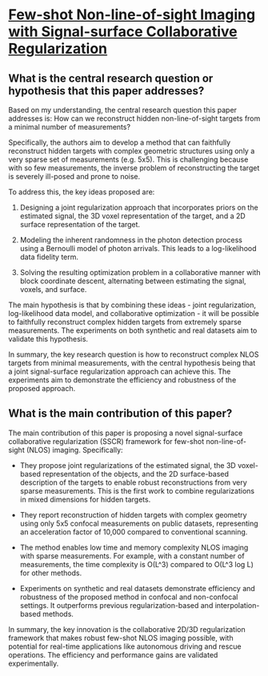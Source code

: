 # [Few-shot Non-line-of-sight Imaging with Signal-surface Collaborative   Regularization](https://arxiv.org/abs/2211.15367)

## What is the central research question or hypothesis that this paper addresses?

 Based on my understanding, the central research question this paper addresses is: How can we reconstruct hidden non-line-of-sight targets from a minimal number of measurements? 

Specifically, the authors aim to develop a method that can faithfully reconstruct hidden targets with complex geometric structures using only a very sparse set of measurements (e.g. 5x5). This is challenging because with so few measurements, the inverse problem of reconstructing the target is severely ill-posed and prone to noise.

To address this, the key ideas proposed are:

1) Designing a joint regularization approach that incorporates priors on the estimated signal, the 3D voxel representation of the target, and a 2D surface representation of the target. 

2) Modeling the inherent randomness in the photon detection process using a Bernoulli model of photon arrivals. This leads to a log-likelihood data fidelity term.

3) Solving the resulting optimization problem in a collaborative manner with block coordinate descent, alternating between estimating the signal, voxels, and surface.

The main hypothesis is that by combining these ideas - joint regularization, log-likelihood data model, and collaborative optimization - it will be possible to faithfully reconstruct complex hidden targets from extremely sparse measurements. The experiments on both synthetic and real datasets aim to validate this hypothesis.

In summary, the key research question is how to reconstruct complex NLOS targets from minimal measurements, with the central hypothesis being that a joint signal-surface regularization approach can achieve this. The experiments aim to demonstrate the efficiency and robustness of the proposed approach.


## What is the main contribution of this paper?

 The main contribution of this paper is proposing a novel signal-surface collaborative regularization (SSCR) framework for few-shot non-line-of-sight (NLOS) imaging. Specifically:

- They propose joint regularizations of the estimated signal, the 3D voxel-based representation of the objects, and the 2D surface-based description of the targets to enable robust reconstructions from very sparse measurements. This is the first work to combine regularizations in mixed dimensions for hidden targets.

- They report reconstruction of hidden targets with complex geometry using only 5x5 confocal measurements on public datasets, representing an acceleration factor of 10,000 compared to conventional scanning.

- The method enables low time and memory complexity NLOS imaging with sparse measurements. For example, with a constant number of measurements, the time complexity is O(L^3) compared to O(L^3 log L) for other methods.

- Experiments on synthetic and real datasets demonstrate efficiency and robustness of the proposed method in confocal and non-confocal settings. It outperforms previous regularization-based and interpolation-based methods.

In summary, the key innovation is the collaborative 2D/3D regularization framework that makes robust few-shot NLOS imaging possible, with potential for real-time applications like autonomous driving and rescue operations. The efficiency and performance gains are validated experimentally.
